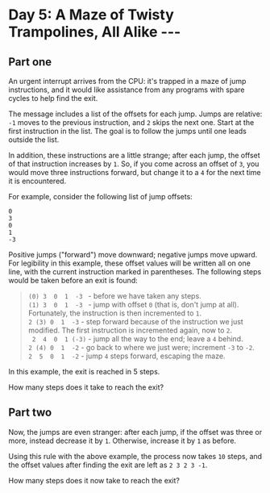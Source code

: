 # Day 5: A Maze of Twisty Trampolines, All Alike ---
## Part one

An urgent interrupt arrives from the CPU: it's trapped in a maze of jump instructions, and it would like assistance from any programs with spare cycles to help find the exit.

The message includes a list of the offsets for each jump. Jumps are relative: `-1` moves to the previous instruction, and `2` skips the next one. Start at the first instruction in the list. The goal is to follow the jumps until one leads outside the list.

In addition, these instructions are a little strange; after each jump, the offset of that instruction increases by `1`. So, if you come across an offset of `3`, you would move three instructions forward, but change it to a `4` for the next time it is encountered.

For example, consider the following list of jump offsets:
```
0
3
0
1
-3
```
Positive jumps ("forward") move downward; negative jumps move upward. For legibility in this example, these offset values will be written all on one line, with the current instruction marked in parentheses. The following steps would be taken before an exit is found:

> `(0) 3  0  1  -3 ` - before we have taken any steps.  
> `(1) 3  0  1  -3 ` - jump with offset `0` (that is, don't jump at all). Fortunately, the instruction is then incremented to `1`.  
> ` 2 (3) 0  1  -3 ` - step forward because of the instruction we just modified. The first instruction is incremented again, now to `2`.  
> ` 2  4  0  1 (-3)` - jump all the way to the end; leave a `4` behind.  
> ` 2 (4) 0  1  -2 ` - go back to where we just were; increment `-3` to `-2`.  
> ` 2  5  0  1  -2 ` - jump `4` steps forward, escaping the maze.  

In this example, the exit is reached in 5 steps.

How many steps does it take to reach the exit?

## Part two

Now, the jumps are even stranger: after each jump, if the offset was three or more, instead decrease it by `1`. Otherwise, increase it by `1` as before.

Using this rule with the above example, the process now takes `10` steps, and the offset values after finding the exit are left as `2 3 2 3 -1`.

How many steps does it now take to reach the exit?
